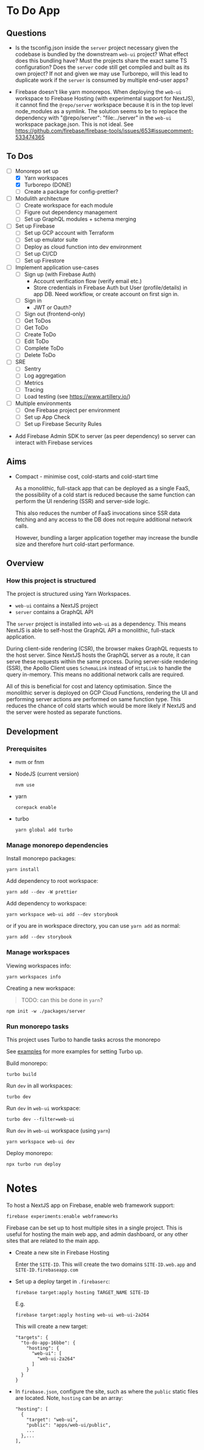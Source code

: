 # To Do App

## Questions

- Is the tsconfig.json inside the `server` project necessary given the codebase is bundled by the
  downstream `web-ui` project? What effect does this bundling have? Must the projects share the
  exact same TS configuration? Does the `server` code still get compiled and built as its own
  project? If not and given we may use Turborepo, will this lead to duplicate work if the `server`
  is consumed by multiple end-user apps?

- Firebase doesn't like yarn monorepos. When deploying the `web-ui` workspace to Firebase Hosting
  (with experimental support for NextJS), it cannot find the `@repo/server` workspace because it
  is in the top level node_modules as a symlink. The solution seems to be to replace the dependency
  with "@repo/server": "file:../server" in the `web-ui` workspace package.json. This is not ideal.
  See https://github.com/firebase/firebase-tools/issues/653#issuecomment-533474365

## To Dos

- [ ] Monorepo set up
  - [x] Yarn workspaces
  - [x] Turborepo (DONE)
  - [ ] Create a package for config-prettier?
- [ ] Modulith architecture
  - [ ] Create workspace for each module
  - [ ] Figure out dependency management
  - [ ] Set up GraphQL modules + schema merging
- [ ] Set up Firebase
  - [ ] Set up GCP account with Terraform 
  - [ ] Set up emulator suite
  - [ ] Deploy as cloud function into dev environment
  - [ ] Set up CI/CD
  - [ ] Set up Firestore
- [ ] Implement application use-cases
  - [ ] Sign up (with Firebase Auth)
    - Account verification flow (verify email etc.)
    - Store credentials in Firebase Auth but User (profile/details)
      in app DB. Need workflow, or create account on first sign in.
  - [ ] Sign in
    - JWT or Oauth?
  - [ ] Sign out (frontend-only)
  - [ ] Get ToDos
  - [ ] Get ToDo
  - [ ] Create ToDo
  - [ ] Edit ToDo
  - [ ] Complete ToDo
  - [ ] Delete ToDo
- [ ] SRE
  - [ ] Sentry
  - [ ] Log aggregation 
  - [ ] Metrics
  - [ ] Tracing
  - [ ] Load testing (see https://www.artillery.io/)
- [ ] Multiple environments
  - [ ] One Firebase project per environment
  - [ ] Set up App Check
  - [ ] Set up Firebase Security Rules

- Add Firebase Admin SDK to server (as peer dependency) so server can interact with Firebase services


## Aims

- Compact - minimise cost, cold-starts and cold-start time

  As a monolithic, full-stack app that can be deployed as a single FaaS, the possibility of a cold
  start is reduced because the same function can perform the UI rendering (SSR) and server-side logic.

  This also reduces the number of FaaS invocations since SSR data fetching and any access to the DB
  does not require additional network calls.

  However, bundling a larger application together may increase the bundle size and therefore hurt
  cold-start performance.

## Overview

### How this project is structured

The project is structured using Yarn Workspaces.

- `web-ui` contains a NextJS project
- `server` contains a GraphQL API

The `server` project is installed into `web-ui` as a dependency. This means NextJS
is able to self-host the GraphQL API a monolithic, full-stack application.

During client-side rendering (CSR), the browser makes GraphQL requests to the host server.
Since NextJS hosts the GraphQL server as a route, it can serve these requests within the same
process. During server-side rendering (SSR), the Apollo Client uses `SchemaLink` instead of
`HttpLink` to handle the query in-memory. This means no additional network calls are required.

All of this is beneficial for cost and latency optimisation. Since the monolithic server is
deployed on GCP Cloud Functions, rendering the UI and performing server actions are performed
on same function type. This reduces the chance of cold starts which would be more likely if
NextJS and the server were hosted as separate functions.

## Development

### Prerequisites

- nvm or fnm

- NodeJS (current version)

  ```
  nvm use
  ```

- yarn

  ```
  corepack enable
  ```

- turbo

  ```
  yarn global add turbo
  ```

### Manage monorepo dependencies

Install monorepo packages:

```
yarn install
```

Add dependency to root workspace:

```
yarn add --dev -W prettier
```

Add dependency to workspace:

```
yarn workspace web-ui add --dev storybook
```

or if you are in workspace directory, you can use `yarn add` as normal:

```
yarn add --dev storybook
```

### Manage workspaces

Viewing workspaces info:

```
yarn workspaces info
```

Creating a new workspace:

> TODO: can this be done in `yarn`?

```
npm init -w ./packages/server
```

### Run monorepo tasks

This project uses Turbo to handle tasks across the monorepo

See [examples](https://github.com/vercel/turbo/tree/main/examples/kitchen-sink) for more examples for setting Turbo up.

Build monorepo:

```
turbo build
```

Run `dev` in all workspaces:

```
turbo dev
```

Run `dev` in `web-ui` workspace:

```
turbo dev --filter=web-ui
```

Run `dev` in `web-ui` workspace (using `yarn`)

```
yarn workspace web-ui dev
```

Deploy monorepo:

```
npx turbo run deploy
```


# Notes

To host a NextJS app on Firebase, enable web framework support:

```
firebase experiments:enable webframeworks
```

Firebase can be set up to host multiple sites in a single project. This is useful for hosting the main web app, 
and admin dashboard, or any other sites that are related to the main app. 

- Create a new site in Firebase Hosting

  Enter the `SITE-ID`. This will create the two domains `SITE-ID.web.app` and `SITE-ID.firebaseapp.com`

- Set up a deploy target in `.firebaserc`:

  ```
  firebase target:apply hosting TARGET_NAME SITE-ID
  ```
  
  E.g.

  ```
  firebase target:apply hosting web-ui web-ui-2a264
  ```

  This will create a new target:

  ```
  "targets": {
    "to-do-app-16bbe": {
      "hosting": {
        "web-ui": [
          "web-ui-2a264"
        ]
      }
    }
  }
  ```
  
- In `firebase.json`, configure the site, such as where the `public` static files are located. Note, `hosting` can be
  an array:
  
  ```
  "hosting": [
    {
      "target": "web-ui",
      "public": "apps/web-ui/public",
      ...
    },...
  ],  
  ```